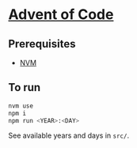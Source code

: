 # [Advent of Code](https://adventofcode.com)

## Prerequisites

- [NVM](https://github.com/nvm-sh/nvm)

## To run

```sh
nvm use
npm i
npm run <YEAR>:<DAY>
```

See available years and days in `src/`.
